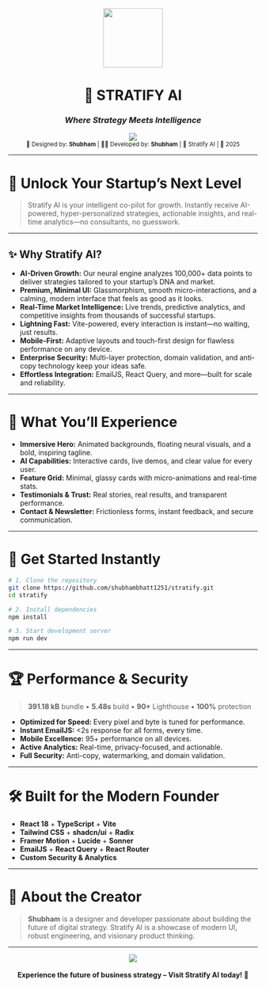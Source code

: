 <div align="center">
  <img src="https://stratify-ai.vercel.app/placeholder.svg" alt="" width="120"/>
  
  <h1>🚀 STRATIFY AI</h1>
  <h3><em>Where Strategy Meets Intelligence</em></h3>
  
  <a href="https://stratify-ai.vercel.app"><img src="https://img.shields.io/badge/🌟%20LIVE%20WEBSITE-00C896?style=for-the-badge&logo=vercel&logoColor=white"/></a>
  <br/>
  <sub>🎨 Designed by: <b>Shubham</b> | 👨‍💻 Developed by: <b>Shubham</b> | 🏢 Stratify AI | 📅 2025</sub>
</div>

---

# 🧠 Unlock Your Startup’s Next Level

> Stratify AI is your intelligent co-pilot for growth. Instantly receive AI-powered, hyper-personalized strategies, actionable insights, and real-time analytics—no consultants, no guesswork.

---

## ✨ Why Stratify AI?

- **AI-Driven Growth:** Our neural engine analyzes 100,000+ data points to deliver strategies tailored to your startup’s DNA and market.
- **Premium, Minimal UI:** Glassmorphism, smooth micro-interactions, and a calming, modern interface that feels as good as it looks.
- **Real-Time Market Intelligence:** Live trends, predictive analytics, and competitive insights from thousands of successful startups.
- **Lightning Fast:** Vite-powered, every interaction is instant—no waiting, just results.
- **Mobile-First:** Adaptive layouts and touch-first design for flawless performance on any device.
- **Enterprise Security:** Multi-layer protection, domain validation, and anti-copy technology keep your ideas safe.
- **Effortless Integration:** EmailJS, React Query, and more—built for scale and reliability.

---

# 🌟 What You’ll Experience

- **Immersive Hero:** Animated backgrounds, floating neural visuals, and a bold, inspiring tagline.
- **AI Capabilities:** Interactive cards, live demos, and clear value for every user.
- **Feature Grid:** Minimal, glassy cards with micro-animations and real-time stats.
- **Testimonials & Trust:** Real stories, real results, and transparent performance.
- **Contact & Newsletter:** Frictionless forms, instant feedback, and secure communication.

---

# 🚀 Get Started Instantly

```bash
# 1. Clone the repository
git clone https://github.com/shubhambhatt1251/stratify.git
cd stratify

# 2. Install dependencies
npm install

# 3. Start development server
npm run dev
```

---

# 🏆 Performance & Security

> <b>391.18 kB</b> bundle • <b>5.48s</b> build • <b>90+</b> Lighthouse • <b>100%</b> protection

- **Optimized for Speed:** Every pixel and byte is tuned for performance.
- **Instant EmailJS:** <2s response for all forms, every time.
- **Mobile Excellence:** 95+ performance on all devices.
- **Active Analytics:** Real-time, privacy-focused, and actionable.
- **Full Security:** Anti-copy, watermarking, and domain validation.

---

# 🛠️ Built for the Modern Founder

- **React 18** + **TypeScript** + **Vite**
- **Tailwind CSS** + **shadcn/ui** + **Radix**
- **Framer Motion** + **Lucide** + **Sonner**
- **EmailJS** + **React Query** + **React Router**
- **Custom Security & Analytics**

---

# 👤 About the Creator

> <b>Shubham</b> is a designer and developer passionate about building the future of digital strategy. Stratify AI is a showcase of modern UI, robust engineering, and visionary product thinking.

---

<div align="center">
  <a href="https://stratify-ai.vercel.app"><img src="https://img.shields.io/badge/🌟%20EXPERIENCE%20LIVE%20NOW-00C896?style=for-the-badge&logo=vercel&logoColor=white"/></a>
  <br/><br/>
  <b>Experience the future of business strategy – Visit Stratify AI today! 🚀</b>
</div>
